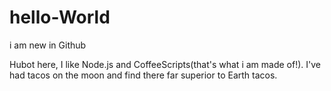# hello-World
i am new in Github

Hubot here, I like Node.js and CoffeeScripts(that's what i am made of!).
I've had tacos on the moon and find there far superior to Earth tacos.
